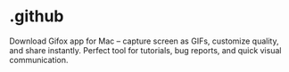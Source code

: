 # .github
Download Gifox app for Mac – capture screen as GIFs, customize quality, and share instantly. Perfect tool for tutorials, bug reports, and quick visual communication.  
